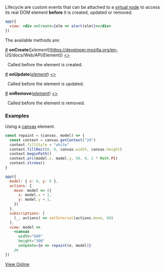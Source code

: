Lifecycle are custom events that can be attached to a [virtual node](hyperapp/hyperapp/wiki/api#h) to access its real DOM element **before** it is created, updated or removed.

```jsx
app({
  view: <div onCreate={elm => alert(elm)}></div>
})
```

The available methods are:

<a name="oncreate"></a>[#](#oncreate) **onCreate**([_element_](https://developer.mozilla.org/en-     US/docs/Web/API/Element)) [<>](#)

&nbsp; Called before the element is created.

<a name="onupdate"></a>[#](#onupdate) **onUpdate**([_element_](https://developer.mozilla.org/en-US/docs/Web/API/Element)) [<>](#)

&nbsp; Called before the element is updated.

<a name="onremove"></a>[#](#onremove) **onRemove**([_element_](https://developer.mozilla.org/en-US/docs/Web/API/Element)) [<>](#)

&nbsp; Called before the element is removed.

### Examples
Using a [canvas](https://developer.mozilla.org/en-US/docs/Web/API/Canvas_API/Tutorial) element.

```jsx
const repaint = (canvas, model) => {
  const context = canvas.getContext("2d")
  context.fillStyle = "white"
  context.fillRect(0, 0, canvas.width, canvas.height)
  context.beginPath()
  context.arc(model.x, model.y, 50, 0, 2 * Math.PI)
  context.stroke()
}

app({
  model: { x: 0, y: 0 },
  actions: {
    move: model => ({
      x: model.x + 1,
      y: model.y + 1,
    })
  },
  subscriptions: [
    (_, actions) => setInterval(actions.move, 60)
  ],
  view: model =>
    <canvas
      width="600"
      height="300"
      onUpdate={e => repaint(e, model)}
    />
})
```

[View Online](http://codepen.io/jbucaran/pen/MJXMQZ)